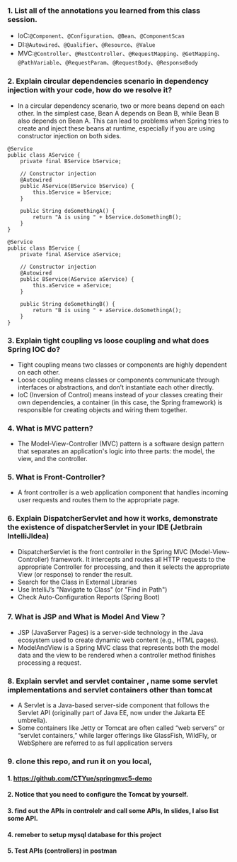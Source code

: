 ### 1. List all of the annotations you learned from this class session.
- IoC:```@Component```、```@Configuration```、```@Bean```、```@ComponentScan```
- DI:```@Autowired```、```@Qualifier```、```@Resource```、```@Value```
- MVC:```@Controller```、```@RestController```、```@RequestMapping```、```@GetMapping```、```@PathVariable```、```@RequestParam```、```@RequestBody```、```@ResponseBody```

### 2. Explain circular dependencies scenario in dependency injection with your code, how do we resolve it?
- In a circular dependency scenario, two or more beans depend on each other. In the simplest case, Bean A depends on Bean B, while Bean B also depends on Bean A. This can lead to problems when Spring tries to create and inject these beans at runtime, especially if you are using constructor injection on both sides.
```
@Service
public class AService {
    private final BService bService;

    // Constructor injection
    @Autowired
    public AService(BService bService) {
        this.bService = bService;
    }

    public String doSomethingA() {
        return "A is using " + bService.doSomethingB();
    }
}
```
```
@Service
public class BService {
    private final AService aService;

    // Constructor injection
    @Autowired
    public BService(AService aService) {
        this.aService = aService;
    }

    public String doSomethingB() {
        return "B is using " + aService.doSomethingA();
    }
}
```
### 3. Explain tight coupling vs loose coupling and what does Spring IOC do?
- Tight coupling means two classes or components are highly dependent on each other.
- Loose coupling means classes or components communicate through interfaces or abstractions, and don’t instantiate each other directly.
- IoC (Inversion of Control) means instead of your classes creating their own dependencies, a container (in this case, the Spring framework) is responsible for creating objects and wiring them together.
### 4. What is MVC pattern?
- The Model-View-Controller (MVC) pattern is a software design pattern that separates an application's logic into three parts: the model, the view, and the controller.
### 5. What is Front-Controller?
- A front controller is a web application component that handles incoming user requests and routes them to the appropriate page.
### 6. Explain DispatcherServlet and how it works, demonstrate the existence of dispatcherServlet in your IDE (Jetbrain IntelliJIdea)
- DispatcherServlet is the front controller in the Spring MVC (Model-View-Controller) framework. It intercepts and routes all HTTP requests to the appropriate Controller for processing, and then it selects the appropriate View (or response) to render the result.
- Search for the Class in External Libraries
- Use IntelliJ’s "Navigate to Class" (or "Find in Path")
- Check Auto-Configuration Reports (Spring Boot)
### 7. What is JSP and What is Model And View？
- JSP (JavaServer Pages) is a server-side technology in the Java ecosystem used to create dynamic web content (e.g., HTML pages).
- ModelAndView is a Spring MVC class that represents both the model data and the view to be rendered when a controller method finishes processing a request.
### 8. Explain servlet and servlet container , name some servlet implementations and servlet containers other than tomcat
- A Servlet is a Java-based server-side component that follows the Servlet API (originally part of Java EE, now under the Jakarta EE umbrella).
- Some containers like Jetty or Tomcat are often called “web servers” or “servlet containers,” while larger offerings like GlassFish, WildFly, or WebSphere are referred to as full application servers
### 9. clone this repo, and run it on you local,
#### 1. https://github.com/CTYue/springmvc5-demo
#### 2. Notice that you need to configure the Tomcat by yourself.
#### 3. find out the APIs in controlelr and call some APIs, In slides, I also list some API.
#### 4. remeber to setup mysql database for this project
#### 5. Test APIs (controllers) in postman